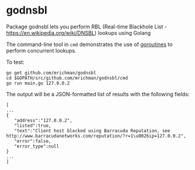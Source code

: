 # godnsbl

Package godnsbl lets you perform RBL (Real-time Blackhole List - https://en.wikipedia.org/wiki/DNSBL)
lookups using Golang

The command-line tool in `cmd` demonstrates the use of [goroutines](https://tour.golang.org/concurrency/1) to perform concurrent lookups.

To test:

```
go get github.com/mrichman/godnsbl
cd $GOPATH/src/github.com/mrichman/godnsbl/cmd
go run main.go 127.0.0.2
```

The output will be a JSON-formatted list of results with the following fields:

```
[
...
{  
   "address":"127.0.0.2",
   "listed":true,
   "text":"Client host blocked using Barracuda Reputation, see http://www.barracudanetworks.com/reputation/?r=1\u0026ip=127.0.0.2",
   "error":false,
   "error_type":null
}
...
]
```

